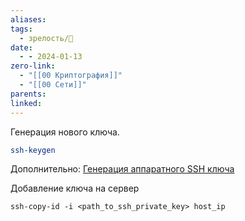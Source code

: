 ```yaml
---
aliases: 
tags:
  - зрелость/🌱
date:
  - - 2024-01-13
zero-link:
  - "[[00 Криптография]]"
  - "[[00 Сети]]"
parents: 
linked:
---
```

Генерация нового ключа.
```bash
ssh-keygen
```

Дополнительно: [Генерация аппаратного SSH ключа](Генерация%20аппаратного%20SSH%20ключа.md)

Добавление ключа на сервер
```
ssh-copy-id -i <path_to_ssh_private_key> host_ip
```